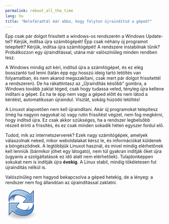 ```yaml
---
permalink: reboot_all_the_time
lang: hu
title: "Belefáradtál már abba, hogy folyton újraindítsd a géped?"
---
```


Épp csak pár dolgot frissített a windows-os rendszerén a Windows Update-tel? Kérjük, indítsa újra számítógépét! Épp csak néhány új programot telepített? Kérjük, indítsa újra számítógépét! A rendszere instabilnak tűnik? Próbálkozzon egy újraindítással, utána már valószínűleg minden rendben lesz.

A Windows mindig azt kéri, indítsd újra a számítógépet, és ez elég bosszantó tud lenni (talán épp egy hosszú ideig tartó letöltés van folyamatban, és nem akarod megszakítani, csak mert pár dolgot frissítettél a rendszeren). De ha rákattintasz az „Újraindítás később” gombra, a Windows tovább zaklat téged, csak hogy tudassa veled, tényleg újra kellene indítani a gépet. És ha te épp nem vagy a géped előtt és nem látod a kérdést, automatikusan újraindul. Viszlát, sokáig húzódó letöltés!

A Linuxot alapvetően nem kell újraindítani. Akár új programokat telepítesz (még ha nagyon nagyokat is) vagy rutin frissítést végzel, nem fog megkérni, hogy indítsd újra. Ez csak akkor szükséges, ha a rendszer legbelsőbb részeit érinti a frissítés, és ez csak minden sokadik héten egyszer fordul elő.

Tudod, mik az internetszerverek? Ezek nagy számítógépek, amelyek válaszolnak neked, mikor weboldalakat kérsz le, és információkat küldenek a böngésződnek. A legtöbbjük Linuxot használ, és mivel mindig elérhetőnek kell lenniük (bármikor jöhet egy látogató), nem túl gyakran indítják őket újra (ugyanis a szolgáltatások ez idő alatt nem elérhetőek). Tulajdonképpen sokukat nem is indítják újra <b>évekig</b>. A Linux stabil, mindig tökéletesen fut újraindítás nélkül is.

Valószínűleg nem hagyod bekapcsolva a géped hetekig, de a lényeg: a rendszer nem fog állandóan az újraindítással zaklatni.

<img src="/img/reboot_all_the_time_thumb.png" />





